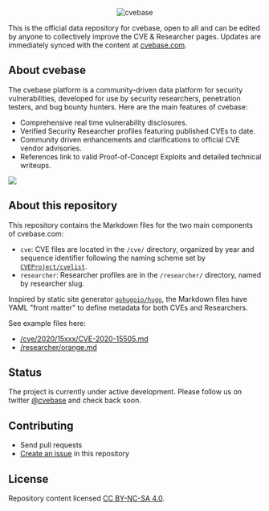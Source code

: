 <p align="center">
<img src="assets/cvebase-logo.png" alt="cvebase" title="cvebase" />
</p>

This is the official data repository for cvebase, open to all and can be edited by anyone to collectively improve the CVE & Researcher pages. Updates are immediately synced with the content at [cvebase.com](https://www.cvebase.com/).

## About cvebase
The cvebase platform is a community-driven data platform for security vulnerabilities, developed for use by security researchers, penetration testers, and bug bounty hunters.  Here are the main features of cvebase:

* Comprehensive real time vulnerability disclosures.
* Verified Security Researcher profiles featuring published CVEs to date.
* Community driven enhancements and clarifications to official CVE vendor advisories.
* References link to valid Proof-of-Concept Exploits and detailed technical writeups.

![](assets/cvebase_examples.png)

## About this repository
This repository contains the Markdown files for the two main components of cvebase.com:
* `cve`: CVE files are located in the `/cve/` directory, organized by year and sequence identifier following the naming scheme set by [`CVEProject/cvelist`](https://github.com/CVEProject/cvelist).
* `researcher`: Researcher profiles are in the `/researcher/` directory, named by researcher slug.

Inspired by static site generator [`gohugoio/hugo`](https://github.com/gohugoio/hugo), the Markdown files have YAML "front matter" to define metadata for both CVEs and Researchers.

See example files here:
* [/cve/2020/15xxx/CVE-2020-15505.md](https://raw.githubusercontent.com/cvebase/cvebase.com/main/cve/2020/15xxx/CVE-2020-15505.md)
* [/researcher/orange.md](https://raw.githubusercontent.com/cvebase/cvebase.com/main/researcher/orange.md)

## Status
The project is currently under active development. Please follow us on twitter [@cvebase](https://twitter.com/cvebase) and check back soon.

## Contributing
* Send pull requests
* [Create an issue](https://github.com/cvebase/cvebase.com/issues) in this repository

## License
Repository content licensed [CC BY-NC-SA 4.0](https://creativecommons.org/licenses/by-nc-sa/4.0/).
